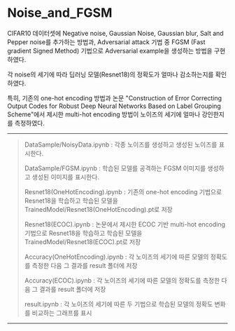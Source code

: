 # Noise_and_FGSM
CIFAR10 데이터셋에 Negative noise, Gaussian Noise, Gaussian blur, Salt and Pepper noise를 추가하는 방법과,
Adversarial attack 기법 중 FGSM (Fast gradient Signed Method) 기법으로 Adversarial example을 생성하는 방법을 구현하였다.

각 noise의 세기에 따라 딥러닝 모델(Resnet18)의 정확도가 얼마나 감소하는지를 확인하였다.

특히, 기존의 one-hot encoding 방법과 
논문 "Construction of Error Correcting Output Codes for Robust Deep Neural Networks Based on Label Grouping Scheme"에서 제시한 multi-hot encoding 방법이
노이즈의 세기에 얼마나 강인한지를 측정하였다.

------------
>DataSample/NoisyData.ipynb : 각종 노이즈를 생성하고 생성된 노이즈를 표시한다.
>
>DataSample/FGSM.ipynb : 학습된 모델를 공격하는 FGSM 이미지를 생성하고 생성된 이미지를 표시한다.
>
>Resnet18(OneHotEncoding).ipynb : 기존의 one-hot encoding 기법으로 Resnet18을 학습하고 학습된 모델을 TrainedModel/Resnet18(OneHotEncoding).pt로 저장
>
>Resnet18(ECOC).ipynb : 논문에서 제시한 ECOC 기반 multi-hot encoding 기법으로 Resnet18을 학습하고 학습된 모델을 TrainedModel/Resnet18(ECOC).pt로 저장
>
>Accuracy(OneHotEncoding).ipynb : 각 노이즈의 세기에 따른 모델의 정확도를 측정한 다음 그 결과를 result 폴더에 저장
>
>Accuracy(ECOC).ipynb : 각 노이즈의 세기에 따른 모델의 정확도를 측정한 다음 그 결과를 result 폴더에 저장
>
>result.ipynb : 각 노이즈의 세기에 따른 두 기법으로 학습된 모델의 정확도 변화를 비교하는 그래프를 표시
------------
